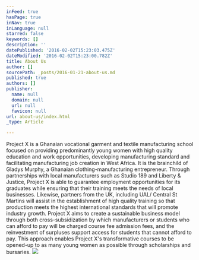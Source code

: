 ```yaml
---
inFeed: true
hasPage: true
inNav: true
inLanguage: null
starred: false
keywords: []
description: ''
datePublished: '2016-02-02T15:23:03.475Z'
dateModified: '2016-02-02T15:23:00.782Z'
title: About Us
author: []
sourcePath: _posts/2016-01-21-about-us.md
published: true
authors: []
publisher:
  name: null
  domain: null
  url: null
  favicon: null
url: about-us/index.html
_type: Article

---
```

Project X is a Ghanaian vocational garment and textile manufacturing school focused on providing predominantly young women with high quality education and work opportunities, developing manufacturing standard and facilitating manufacturing job creation in West Africa. It is the brainchild of Gladys Murphy, a Ghanaian clothing-manufacturing entrepreneur. Through partnerships with local manufacturers such as Studio 189 and Liberty & Justice, Project X is able to guarantee employment opportunities for its graduates while ensuring that their training meets the needs of local businesses. Likewise, partners from the UK, including UAL/ Central St Martins will assist in the establishment of high quality training so that production meets the highest international standards that will promote industry growth. Project X aims to create a sustainable business model through both cross-subsidization by which manufacturers or students who can afford to pay will be charged course fee admission fees, and the reinvestment of surpluses support access for students that cannot afford to pay. This approach enables Project X's transformative courses to be opened-up to as many young women as possible through scholarships and bursaries. ![](https://the-grid-user-content.s3-us-west-2.amazonaws.com/512d23cd-7f45-4f81-8f22-4b8451c4038f.jpg)